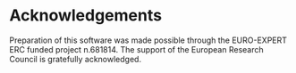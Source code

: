 # Acknowledgements

Preparation of this software was made possible through the EURO-EXPERT
ERC funded project n.681814. The support of the European Research
Council is gratefully acknowledged.
